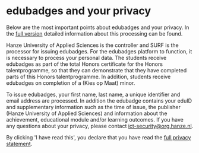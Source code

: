 # edubadges and your privacy

Below are the most important points about edubadges and your privacy. In the [full version](https://raw.githubusercontent.com/edubadges/privacy/master/hanzehogeschool-groningen/edubadges-formal-text-en.md) detailed information about this processing can be found.

Hanze University of Applied Sciences is the controller and SURF is the processor for issuing edubadges. For the edubadges platform to function, it is necessary to process your personal data. The students receive edubadges as part of the total Honors certificate for the Honors talentprogramme, so that they can demonstrate that they have completed parts of this Honors talentprogramme. In addition, students receive edubadges on completion of a (Kies op Maat) minor.

To issue edubadges, your first name, last name, a unique identifier and email address are processed. In addition the edubadge contains your eduID and supplementary information such as the time of issue, the publisher (Hanze University of Applied Sciences) and information about the achievement, educational module and/or learning outcomes. If you have any questions about your privacy, please contact [ict-security@org.hanze.nl](mailto:ict-security@org.hanze.nl).

By clicking 'I have read this', you declare that you have read the [full privacy statement](https://raw.githubusercontent.com/edubadges/privacy/master/hanzehogeschool-groningen/edubadges-formal-text-en.md).